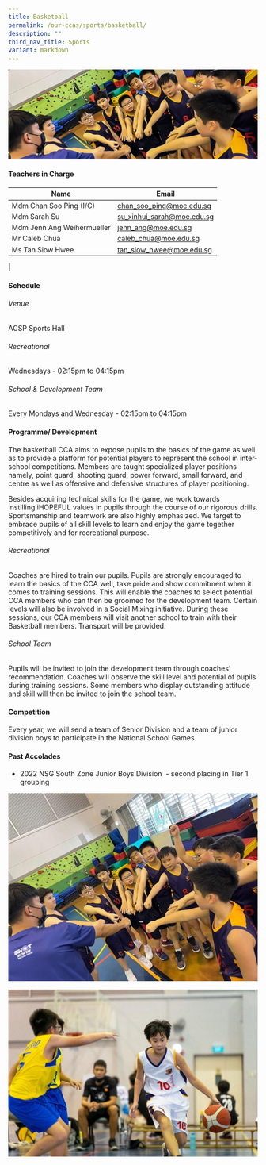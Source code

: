 ```yaml
---
title: Basketball
permalink: /our-ccas/sports/basketball/
description: ""
third_nav_title: Sports
variant: markdown
---
```


![](/images/CCA_photos/Basketball_ACS.jpg)

#### **Teachers in Charge**

| Name | Email|
| -------- | -------- |
|	Mdm Chan Soo Ping (I/C)	|[chan_soo_ping@moe.edu.sg](mailto:chan_soo_ping@moe.edu.sg)|
|	Mdm Sarah Su 	|[su_xinhui_sarah@moe.edu.sg](mailto:su_xinhui_sarah@moe.edu.sg)|		
|Mdm	Jenn Ang Weihermueller	|[jenn_ang@moe.edu.sg](mailto:jenn_ang@moe.edu.sg)|		
|	Mr Caleb Chua 	|[caleb_chua@moe.edu.sg](mailto:caleb_chua@moe.edu.sg)|	
|	Ms Tan Siow Hwee 	|[tan_siow_hwee@moe.edu.sg](mailto:tan_siow_hwee@moe.edu.sg)|		
|	


#### **Schedule**

###### Venue
ACSP Sports Hall
###### Recreational
Wednesdays - 02:15pm to 04:15pm
###### School  &amp; Development Team 
Every Mondays and Wednesday - 02:15pm to 04:15pm 

#### **Programme/ Development**

The basketball CCA aims to expose pupils to the basics of the game as well as to provide a platform for potential players to represent the school in inter-school competitions. Members are taught specialized player positions namely, point guard, shooting guard, power forward, small forward, and centre as well as offensive and defensive structures of player positioning.

Besides acquiring technical skills for the game, we work towards instilling&nbsp;iHOPEFUL values in pupils through the course of our rigorous drills. Sportsmanship and teamwork are also highly emphasized. We target to embrace pupils of all skill levels to learn and enjoy the game together competitively and for recreational purpose.

###### Recreational

Coaches are hired to train our pupils. Pupils are strongly encouraged to learn the basics of the CCA well, take pride and show commitment when it comes to training sessions. This will enable the coaches to select potential CCA members who can then be groomed for the development team.&nbsp;Certain levels will also be involved in a Social Mixing initiative. During these sessions, our CCA members will visit another school to train with their Basketball members. Transport will be provided.

###### School Team

Pupils will be invited to join the development team through coaches’ recommendation. Coaches will observe the skill level and potential of pupils during training sessions. Some members who display outstanding attitude and skill will then be invited to join the school team.

	
#### **Competition**

Every year, we will send a team of Senior Division and a team of junior division boys to participate in the National School Games.

#### **Past Accolades**

* 2022 NSG South Zone Junior Boys Division&nbsp; - second placing in Tier 1 grouping


![](/images/basketball%202.jpg)

![](/images/basketball%204.jpg)